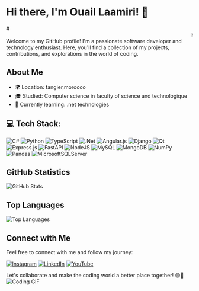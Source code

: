 # Hi there, I'm Ouail Laamiri! 👋
#<marquee>Hi there, I'm Ouail Laamiri! 👋</marquee>
Welcome to my GitHub profile! I'm a passionate software developer and technology enthusiast. Here, you'll find a collection of my projects, contributions, and explorations in the world of coding.

## About Me

- 🌍 Location: tangier,morocco
- 🎓 Studied: Computer science in faculty of science and technologique 
- 🌱 Currently learning: .net technologies

## 💻 Tech Stack:
![C#](https://img.shields.io/badge/c%23-%23239120.svg?style=for-the-badge&logo=c-sharp&logoColor=white) ![Python](https://img.shields.io/badge/python-3670A0?style=for-the-badge&logo=python&logoColor=ffdd54) ![TypeScript](https://img.shields.io/badge/typescript-%23007ACC.svg?style=for-the-badge&logo=typescript&logoColor=white) ![.Net](https://img.shields.io/badge/.NET-5C2D91?style=for-the-badge&logo=.net&logoColor=white) ![Angular.js](https://img.shields.io/badge/angular.js-%23E23237.svg?style=for-the-badge&logo=angularjs&logoColor=white) ![Django](https://img.shields.io/badge/django-%23092E20.svg?style=for-the-badge&logo=django&logoColor=white) ![Qt](https://img.shields.io/badge/Qt-%23217346.svg?style=for-the-badge&logo=Qt&logoColor=white) ![Express.js](https://img.shields.io/badge/express.js-%23404d59.svg?style=for-the-badge&logo=express&logoColor=%2361DAFB) ![FastAPI](https://img.shields.io/badge/FastAPI-005571?style=for-the-badge&logo=fastapi) ![NodeJS](https://img.shields.io/badge/node.js-6DA55F?style=for-the-badge&logo=node.js&logoColor=white) ![MySQL](https://img.shields.io/badge/mysql-%2300f.svg?style=for-the-badge&logo=mysql&logoColor=white) ![MongoDB](https://img.shields.io/badge/MongoDB-%234ea94b.svg?style=for-the-badge&logo=mongodb&logoColor=white) ![NumPy](https://img.shields.io/badge/numpy-%23013243.svg?style=for-the-badge&logo=numpy&logoColor=white) ![Pandas](https://img.shields.io/badge/pandas-%23150458.svg?style=for-the-badge&logo=pandas&logoColor=white) ![MicrosoftSQLServer](https://img.shields.io/badge/Microsoft%20SQL%20Sever-CC2927?style=for-the-badge&logo=microsoft%20sql%20server&logoColor=white)

## GitHub Statistics

![GitHub Stats](https://github-readme-stats.vercel.app/api?username=LaamiriOuail&show_icons=true&count_private=true&theme=dark)

## Top Languages

![Top Languages](https://github-readme-stats.vercel.app/api/top-langs/?username=LaamiriOuail&layout=compact&theme=dark)

## Connect with Me

Feel free to connect with me and follow my journey:

[![Instagram](https://img.shields.io/badge/Instagram-%23E4405F.svg?logo=Instagram&logoColor=white)](https://www.instagram.com/ouail_laamiri/)
[![LinkedIn](https://img.shields.io/badge/LinkedIn-%230077B5.svg?logo=linkedin&logoColor=white)](https://www.linkedin.com/in/ouaillaamiri/)
[![YouTube](https://img.shields.io/badge/YouTube-%23FF0000.svg?logo=YouTube&logoColor=white)](https://www.youtube.com/@ouaillaamiri5712)

  
Let's collaborate and make the coding world a better place together! 😄🚀
![Coding GIF](https://example.com/coding.gif)
